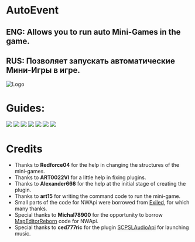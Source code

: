 # AutoEvent
## ENG: Allows you to run auto Mini-Games in the game.
## RUS: Позволяет запускать автоматические Мини-Игры в игре.

![Logo](https://github.com/KoT0XleB/AutoEvent/blob/main/Photos/MiniGames(mini).png)

# Guides:
[![](https://github.com/KoT0XleB/AutoEvent/blob/main/Photos/Message.png)](https://github.com/KoT0XleB/AutoEvent-Exiled/blob/main/Docs/MiniGames.md)
[![](https://github.com/KoT0XleB/AutoEvent/blob/main/Photos/Message1.png)](https://github.com/KoT0XleB/AutoEvent-Exiled/blob/main/Docs/Installation.md)
[![](https://github.com/KoT0XleB/AutoEvent/blob/main/Photos/Message2.png)](https://github.com/KoT0XleB/AutoEvent-Exiled/blob/main/Docs/Commands.md)
[![](https://github.com/KoT0XleB/AutoEvent/blob/main/Photos/Message3.png)](https://github.com/KoT0XleB/AutoEvent-Exiled/blob/main/Docs/Language.md)
[![](https://github.com/KoT0XleB/AutoEvent/blob/main/Photos/Message4.png)](https://github.com/KoT0XleB/AutoEvent-Exiled/blob/main/Docs/Problem.md)
[![](https://github.com/KoT0XleB/AutoEvent/blob/main/Photos/Message5.png)](https://github.com/KoT0XleB/AutoEvent-Exiled/blob/main/Docs/Example.md)
[![](https://github.com/KoT0XleB/AutoEvent/blob/main/Photos/Message6.png)](https://discord.gg/n3Y8XGtQGX)

# Credits
- Thanks to **Redforce04** for the help in changing the structures of the mini-games.
- Thanks to **ART0022VI** for a little help in fixing plugins.
- Thanks to **Alexander666** for the help at the initial stage of creating the plugin.
- Thanks to **art15** for writing the command code to run the mini-game.
- Small parts of the code for NWApi were borrowed from [Exiled](https://github.com/Exiled-Team/EXILED), for which many thanks.
- Special thanks to **Michal78900** for the opportunity to borrow [MapEditorReborn](https://github.com/Michal78900/MapEditorReborn) code for NWApi.
- Special thanks to **ced777ric** for the plugin [SCPSLAudioApi](https://github.com/CedModV2/SCPSLAudioApi) for launching music.
